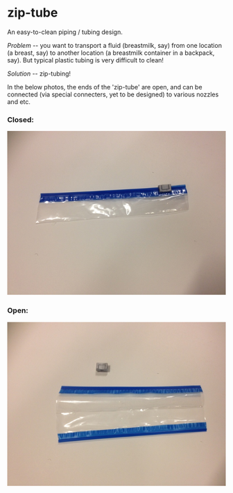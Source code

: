 zip-tube
========

An easy-to-clean piping / tubing design.

*Problem* -- you want to transport a fluid (breastmilk, say) from one location (a breast, say) to another location (a breastmilk container in a backpack, say).  But typical plastic tubing is very difficult to clean!

*Solution* -- zip-tubing!  

In the below photos, the ends of the 'zip-tube' are open, and can be connected (via special connecters, yet to be designed) to various nozzles and etc.

### Closed:

<img src="https://raw.githubusercontent.com/dwblair/zip-tube/master/ziptube-closed.jpg">

### Open:

<img src="https://raw.githubusercontent.com/dwblair/zip-tube/master/ziptube-open.jpg">

